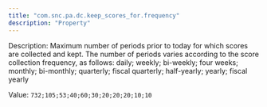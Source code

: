 ```yaml
---
title: "com.snc.pa.dc.keep_scores_for.frequency"
description: "Property"
---
```


Description: Maximum number of periods prior to today for which scores are collected and kept. The number of periods varies according to the score collection frequency, as follows: daily; weekly; bi-weekly; four weeks; monthly; bi-monthly; quarterly; fiscal quarterly; half-yearly; yearly; fiscal yearly

Value: `732;105;53;40;60;30;20;20;20;10;10`